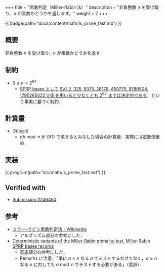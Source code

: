 +++
title = "素数判定（Miller-Rabin 法）"
description = "非負整数 n を受け取り、n が素数かどうかを返します。"
weight = 2
+++

{{ badge(path="docs/content/math/is_prime_fast.md") }}

## 概要
非負整数 $n$ を受け取り，$n$ が素数かどうかを返す．

## 制約
- $0 \leq n < 2^{64}$
    - [SPRP bases として $\\{ 2, 325, 9375, 28178, 450775, 9780504, 1795265022 \\}$ を用いると少なくとも $2^{64}$ までは決定的である](https://miller-rabin.appspot.com/)，という事実に基づく制約．

## 計算量
- $O(\log n)$
    - $ab \bmod n$ が $O(1)$ で求まるとみなした場合の計算量．実際には定数倍重め．

## 実装
{{ program(path="src/math/is_prime_fast.md") }}

## Verified with
- [Submission #246460](https://judge.yosupo.jp/submission/246460)

## 参考
- [ミラー–ラビン素数判定法 - Wikipedia](https://ja.wikipedia.org/wiki/%E3%83%9F%E3%83%A9%E3%83%BC%E2%80%93%E3%83%A9%E3%83%93%E3%83%B3%E7%B4%A0%E6%95%B0%E5%88%A4%E5%AE%9A%E6%B3%95)
    - アルゴリズム部分の参考にした．
- [Deterministic variants of the Miller-Rabin primality test. Miller-Rabin SPRP bases records](https://miller-rabin.appspot.com/)
    - 基底部分の参考にした．
    - Remarks に注意．「単に $a < n$ なる $a$ でテストするだけでなく，$a \geq n$ なる $a$ に対しても $a \bmod n$ でテストする必要がある」（意訳）．
